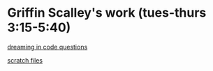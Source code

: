 <html>
<title>Griffin Scalley</title>
<body>

<h1>Griffin Scalley's work (tues-thurs 3:15-5:40)</h1>

<a href="https://gscalley.github.io/GscalleyDreamingQ-A.github.io/">dreaming in code questions</a> 
&nbsp;

<a href="GscalleyScratchfiles.github.io">scratch files</a>